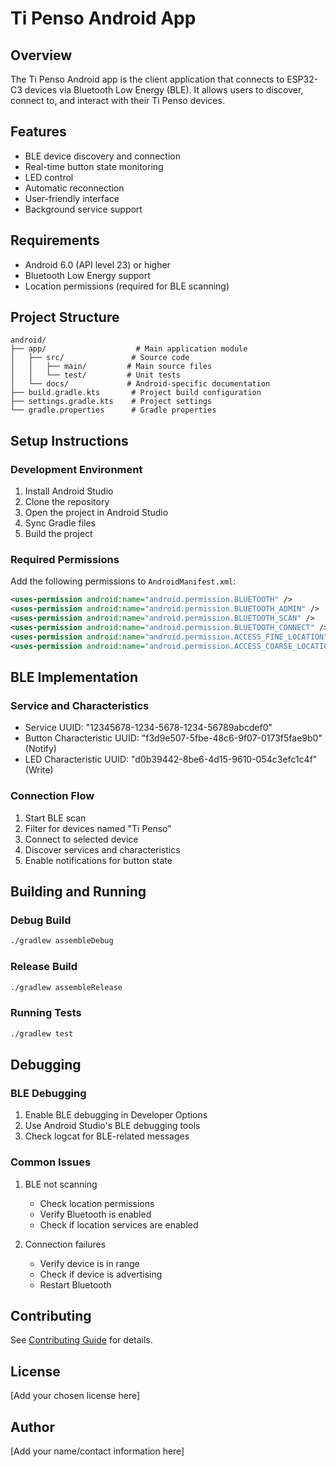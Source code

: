 # Ti Penso Android App

## Overview
The Ti Penso Android app is the client application that connects to ESP32-C3 devices via Bluetooth Low Energy (BLE). It allows users to discover, connect to, and interact with their Ti Penso devices.

## Features
- BLE device discovery and connection
- Real-time button state monitoring
- LED control
- Automatic reconnection
- User-friendly interface
- Background service support

## Requirements
- Android 6.0 (API level 23) or higher
- Bluetooth Low Energy support
- Location permissions (required for BLE scanning)

## Project Structure
```
android/
├── app/                    # Main application module
│   ├── src/               # Source code
│   │   ├── main/         # Main source files
│   │   └── test/         # Unit tests
│   └── docs/             # Android-specific documentation
├── build.gradle.kts       # Project build configuration
├── settings.gradle.kts    # Project settings
└── gradle.properties      # Gradle properties
```

## Setup Instructions

### Development Environment
1. Install Android Studio
2. Clone the repository
3. Open the project in Android Studio
4. Sync Gradle files
5. Build the project

### Required Permissions
Add the following permissions to `AndroidManifest.xml`:
```xml
<uses-permission android:name="android.permission.BLUETOOTH" />
<uses-permission android:name="android.permission.BLUETOOTH_ADMIN" />
<uses-permission android:name="android.permission.BLUETOOTH_SCAN" />
<uses-permission android:name="android.permission.BLUETOOTH_CONNECT" />
<uses-permission android:name="android.permission.ACCESS_FINE_LOCATION" />
<uses-permission android:name="android.permission.ACCESS_COARSE_LOCATION" />
```

## BLE Implementation

### Service and Characteristics
- Service UUID: "12345678-1234-5678-1234-56789abcdef0"
- Button Characteristic UUID: "f3d9e507-5fbe-48c6-9f07-0173f5fae9b0" (Notify)
- LED Characteristic UUID: "d0b39442-8be6-4d15-9610-054c3efc1c4f" (Write)

### Connection Flow
1. Start BLE scan
2. Filter for devices named "Ti Penso"
3. Connect to selected device
4. Discover services and characteristics
5. Enable notifications for button state

## Building and Running

### Debug Build
```bash
./gradlew assembleDebug
```

### Release Build
```bash
./gradlew assembleRelease
```

### Running Tests
```bash
./gradlew test
```

## Debugging

### BLE Debugging
1. Enable BLE debugging in Developer Options
2. Use Android Studio's BLE debugging tools
3. Check logcat for BLE-related messages

### Common Issues
1. BLE not scanning
   - Check location permissions
   - Verify Bluetooth is enabled
   - Check if location services are enabled

2. Connection failures
   - Verify device is in range
   - Check if device is advertising
   - Restart Bluetooth

## Contributing
See [Contributing Guide](../docs/contributing.md) for details.

## License
[Add your chosen license here]

## Author
[Add your name/contact information here] 